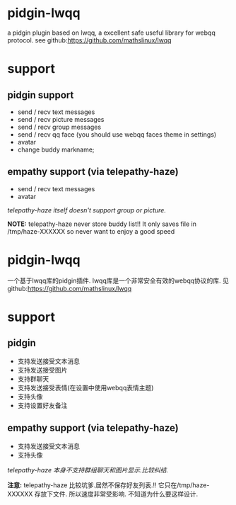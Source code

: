 # pidgin-lwqq
a pidgin plugin based on lwqq, a excellent safe useful library for webqq protocol.
see github:https://github.com/mathslinux/lwqq

# support
## pidgin support
* send / recv text messages
* send / recv picture messages
* send / recv group messages
* send / recv qq face (you should use webqq faces theme in settings)
* avatar
* change buddy markname;

## empathy support (via telepathy-haze)
* send / recv text messages
* avatar

*telepathy-haze itself doesn't support group or picture.*

**NOTE:**
telepathy-haze never store buddy list!!
It only saves file in /tmp/haze-XXXXXX
so never want to enjoy a good speed

# pidgin-lwqq
一个基于lwqq库的pidgin插件.
lwqq库是一个非常安全有效的webqq协议的库.
见github:https://github.com/mathslinux/lwqq

# support
## pidgin
* 支持发送接受文本消息
* 支持发送接受图片
* 支持群聊天
* 支持发送接受表情(在设置中使用webqq表情主题)
* 支持头像
* 支持设置好友备注

## empathy support (via telepathy-haze)
* 支持发送接受文本消息
* 支持头像

*telepathy-haze 本身不支持群组聊天和图片显示.比较纠结.*

**注意:**
telepathy-haze 比较坑爹.居然不保存好友列表.!!
它只在/tmp/haze-XXXXXX 存放下文件.
所以速度非常受影响.
不知道为什么要这样设计.


